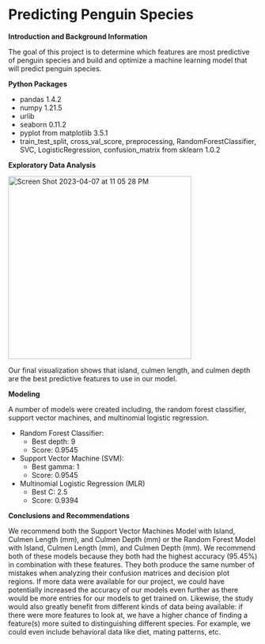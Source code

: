 # Predicting Penguin Species


**Introduction and Background Information**

The goal of this project is to determine which features are most predictive of penguin species and build and optimize a machine learning model that will predict penguin species.

**Python Packages**

- pandas 1.4.2
- numpy 1.21.5
- urlib
- seaborn 0.11.2
- pyplot from matplotlib 3.5.1
- train_test_split, cross_val_score, preprocessing, RandomForestClassifier, SVC, LogisticRegression, confusion_matrix from sklearn 1.0.2

**Exploratory Data Analysis**

<img width="370" alt="Screen Shot 2023-04-07 at 11 05 28 PM" src="https://user-images.githubusercontent.com/108093223/230706248-f485ec34-3d90-44d0-af45-6944db09c4a3.png">

Our final visualization shows that island, culmen length, and culmen depth are the best predictive features to use in our model.

**Modeling**

A number of models were created including, the random forest classifier, support vector machines, and multinomial logistic regression. 

- Random Forest Classifier:
  -  Best depth: 9
  -  Score: 0.9545
- Support Vector Machine (SVM): 
  -  Best gamma: 1
  -  Score: 0.9545 
- Multinomial Logistic Regression (MLR)
  - Best C: 2.5
  - Score: 0.9394

**Conclusions and Recommendations**

We recommend both the Support Vector Machines Model with Island, Culmen Length (mm), and Culmen Depth (mm) or the Random Forest Model with Island, Culmen Length (mm), and Culmen Depth (mm). We recommend both of these models because they both had the highest accuracy (95.45%) in combination with these features. They both produce the same number of mistakes when analyzing their confusion matrices and decision plot regions. If more data were available for our project, we could have potentially increased the accuracy of our models even further as there would be more entries for our models to get trained on. Likewise, the study would also greatly benefit from different kinds of data being available: if there were more features to look at, we have a higher chance of finding a feature(s) more suited to distinguishing different species. For example, we could even include behavioral data like diet, mating patterns, etc. 

